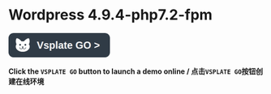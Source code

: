 # Wordpress 4.9.4-php7.2-fpm

<a href="https://www.vsplate.com/?docker-compose=https://github.com/vsplate/dcenvs/wordpress/4.9.4-php7.2-fpm"><img alt="VSPLATE GO" src="https://raw.githubusercontent.com/vsplate/images/master/vsgo_btn.png" width="200px"></a>

**Click the `VSPLATE GO` button to launch a demo online / 点击`VSPLATE GO`按钮创建在线环境**
